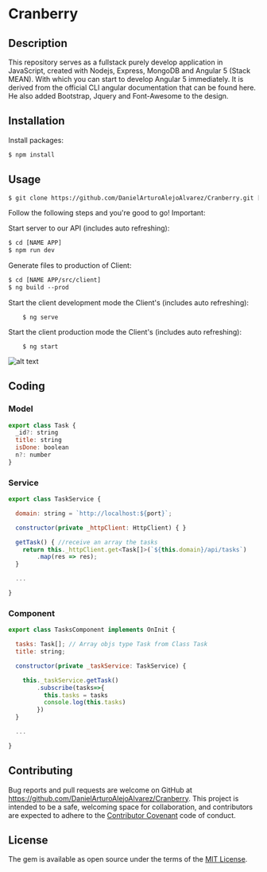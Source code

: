 # Cranberry
## Description

This repository serves as a fullstack purely develop application in JavaScript, created with Nodejs, Express, MongoDB and Angular 5 (Stack MEAN). With which you can start to develop Angular 5 immediately. It is derived from the official CLI angular documentation that can be found here. He also added Bootstrap, Jquery and Font-Awesome to the design.

## Installation

Install packages:
```html
$ npm install
```

## Usage
```html
$ git clone https://github.com/DanielArturoAlejoAlvarez/Cranberry.git [NAME APP]
```
Follow the following steps and you're good to go! Important:


Start server to our API (includes auto refreshing):

```html
$ cd [NAME APP]
$ npm run dev
```
Generate files to production of Client:

``` html
$ cd [NAME APP/src/client]
$ ng build --prod
```

Start the client development mode the Client's (includes auto refreshing):
```
    $ ng serve
```
Start the client production mode the Client's (includes auto refreshing):
```
    $ ng start
```

![alt text](https://user-images.githubusercontent.com/1560278/27637944-cfa5df36-5c11-11e7-8cb7-85be0017faf1.gif)

## Coding

### Model

```javascript
export class Task {
  _id?: string
  title: string
  isDone: boolean
  n?: number
}

```
### Service
```javascript
export class TaskService {

  domain: string = `http://localhost:${port}`;

  constructor(private _httpClient: HttpClient) { }

  getTask() { //receive an array the tasks
    return this._httpClient.get<Task[]>(`${this.domain}/api/tasks`)
        .map(res => res);
  }

  ...

}
```

### Component
```javascript
export class TasksComponent implements OnInit {

  tasks: Task[]; // Array objs type Task from Class Task
  title: string;

  constructor(private _taskService: TaskService) {

    this._taskService.getTask()
        .subscribe(tasks=>{
          this.tasks = tasks
          console.log(this.tasks)
        })
  }

  ...

}
```

## Contributing

Bug reports and pull requests are welcome on GitHub at https://github.com/DanielArturoAlejoAlvarez/Cranberry. This project is intended to be a safe, welcoming space for collaboration, and contributors are expected to adhere to the [Contributor Covenant](http://contributor-covenant.org) code of conduct.


## License

The gem is available as open source under the terms of the [MIT License](http://opensource.org/licenses/MIT).

